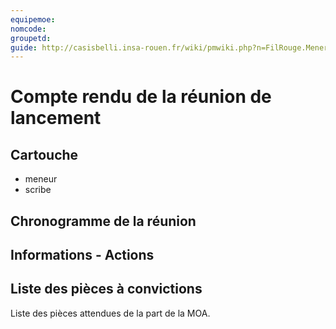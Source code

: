 ```yaml
---
equipemoe: 
nomcode: 
groupetd: 
guide: http://casisbelli.insa-rouen.fr/wiki/pmwiki.php?n=FilRouge.MenerReunionLancement
---
```


# Compte rendu de la réunion de lancement

## Cartouche
 - meneur
 - scribe

## Chronogramme de la réunion

## Informations - Actions

## Liste des pièces à convictions
Liste des pièces attendues de la part de la MOA.
